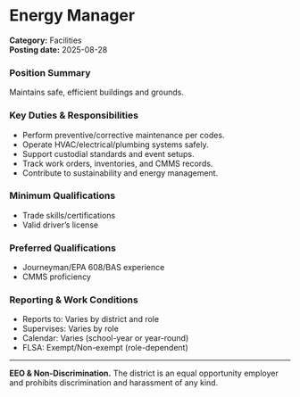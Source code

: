 # Energy Manager

**Category:** Facilities  
**Posting date:** 2025-08-28

### Position Summary

Maintains safe, efficient buildings and grounds.

### Key Duties & Responsibilities
- Perform preventive/corrective maintenance per codes.
- Operate HVAC/electrical/plumbing systems safely.
- Support custodial standards and event setups.
- Track work orders, inventories, and CMMS records.
- Contribute to sustainability and energy management.

### Minimum Qualifications
- Trade skills/certifications
- Valid driver’s license

### Preferred Qualifications
- Journeyman/EPA 608/BAS experience
- CMMS proficiency

### Reporting & Work Conditions
- Reports to: Varies by district and role
- Supervises: Varies by role
- Calendar: Varies (school-year or year-round)
- FLSA: Exempt/Non-exempt (role-dependent)

---
**EEO & Non-Discrimination.** The district is an equal opportunity employer and prohibits discrimination and harassment of any kind.
